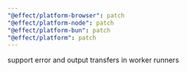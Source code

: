 ```yaml
---
"@effect/platform-browser": patch
"@effect/platform-node": patch
"@effect/platform-bun": patch
"@effect/platform": patch
---
```


support error and output transfers in worker runners
